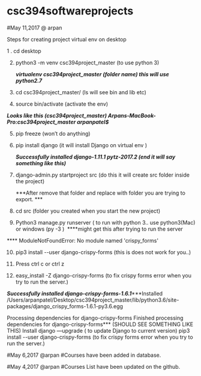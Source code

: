 # csc394softwareprojects







#May 11,2017 @ arpan

Steps for creating project virtual env on desktop

1 . cd desktop

2.  python3 -m venv csc394project_master (to use python 3)

    ***virtualenv csc394project_master  (folder name) this will use python2.7***
    
3. cd csc394project_master/    (ls  will see bin and lib etc) 

4.  source bin/activate (activate the env)

   ***Looks like this (csc394project_master) Arpans-MacBook-Pro:csc394project_master arpanpatel$*** 

5. pip freeze (won’t do anything)

6. pip install django  (it will install Django on virtual env )

      ***Successfully installed django-1.11.1 pytz-2017.2 (end it will say something like this)***
      
7.  django-admin.py startproject src (do this it will create src folder inside the project) 

      ***After remove that folder and replace with folder you are trying to export. ***

8. cd src (folder you created when you start the new project) 

9. Python3 manage.py runserver ( to run with python 3.. use python3(Mac) or windows (py -3 )  ****might get this after trying to run the server

**** ModuleNotFoundError: No module named 'crispy_forms'

10. pip3 install --user django-crispy-forms (this is does not work for you..)

11. Press ctrl c or ctrl z

12. easy_install -Z django-crispy-forms (to fix crispy forms error when you try to run the server.)

***Successfully installed django-crispy-forms-1.6.1******Installed /Users/arpanpatel/Desktop/csc394project_master/lib/python3.6/site-packages/django_crispy_forms-1.6.1-py3.6.egg



Processing dependencies for django-crispy-forms
Finished processing dependencies for django-crispy-forms*** (SHOULD SEE SOMETHING LIKE THIS)
Install django —upgrade ( to update Django to current version)
pip3 install --user django-crispy-forms (to fix crispy forms error when you try to run the server.) 


#May 6,2017 @arpan 
#Courses have been added in database. 


#May 4,2017 @arpan
#Courses List have been updated on the github. 


